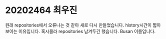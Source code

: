# 20202464 최우진
원래 repositories에서 오류나는 것 같아 새로 다시 만들었습니다. history시간이 짧아 보이는 이유입니다.
혹시몰라 repositories 남겨두긴 했습니다. Busan 이름입니다.
